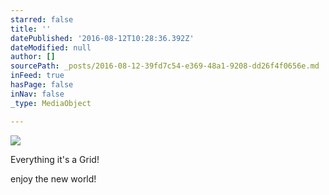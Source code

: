 ```yaml
---
starred: false
title: ''
datePublished: '2016-08-12T10:28:36.392Z'
dateModified: null
author: []
sourcePath: _posts/2016-08-12-39fd7c54-e369-48a1-9208-dd26f4f0656e.md
inFeed: true
hasPage: false
inNav: false
_type: MediaObject

---
```

![](https://the-grid-user-content.s3-us-west-2.amazonaws.com/d3731db0-6f7b-4c59-b7d6-ef348eb2d85d.jpg)

Everything it's a Grid!

enjoy the new world!